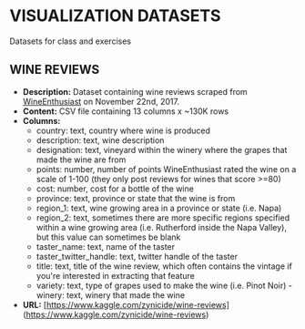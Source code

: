 # VISUALIZATION DATASETS

Datasets for class and exercises

## WINE REVIEWS
- **Description:** Dataset containing wine reviews scraped from [WineEnthusiast](https://www.winemag.com/?s=&drink_type=wine) on November 22nd, 2017. 
- **Content:** CSV file containing 13 columns x ~130K rows
- **Columns:**
    - country: text, country where wine is produced
    - description: text, wine description
    - designation: text, vineyard within the winery where the grapes that made the wine are from
    - points: number, number of points WineEnthusiast rated the wine on a scale of 1-100 (they only post reviews for wines that score \>=80)
    - cost: number, cost for a bottle of the wine
    - province: text, province or state that the wine is from
    - region_1: text, wine growing area in a province or state (i.e. Napa)
    - region_2: text, sometimes there are more specific regions specified within a wine growing area (i.e. Rutherford inside the Napa Valley), but this value can sometimes be blank
    - taster_name: text, name of the taster
    - taster_twitter_handle: text, twitter handle of the taster
    - title: text, title of the wine review, which often contains the vintage if you're interested in extracting that feature
    - variety: text, type of grapes used to make the wine (i.e. Pinot Noir)
    -winery: text, winery that made the wine
- **URL:** [https://www.kaggle.com/zynicide/wine-reviews] (https://www.kaggle.com/zynicide/wine-reviews)

